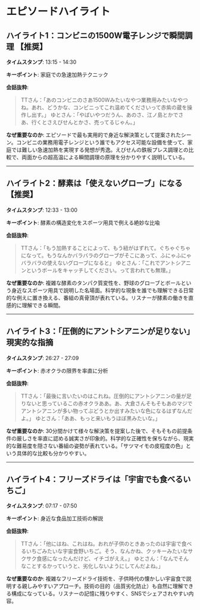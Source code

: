 # エピソードハイライト

## ハイライト1：コンビニの1500W電子レンジで瞬間調理 【推奨】
**タイムスタンプ**: 13:15 - 14:30

**キーポイント**: 家庭での急速加熱テクニック

**会話抜粋**:
> TTさん：「あのコンビニのさあ1500Wみたいなやつ業務用みたいなやつね。あれ、どうかな、コンビニってこれ温めてくださいって赤紫の蔵を操作し出す。」
> ゆとさん：「やばいやつだうん、あのさ、江ノ島とかでさあ、行くとさえびせんとかさ、売ってるじゃん。」

**なぜ重要なのか**: 
エピソードで最も実用的で身近な解決策として提案されたシーン。コンビニの業務用電子レンジという誰でもアクセス可能な設備を使って、家庭では難しい急速加熱を実現する発想が秀逸。えびせんの鉄板プレス調理との比較で、両面からの超高温による瞬間調理の原理を分かりやすく説明している。

---

## ハイライト2：酵素は「使えないグローブ」になる 【推奨】
**タイムスタンプ**: 12:33 - 13:00

**キーポイント**: 酵素の構造変化をスポーツ用具で例える絶妙な比喩

**会話抜粋**:
> TTさん：「もう加熱することによって、もう紐がはずれて。ぐちゃぐちゃになって。もうなんかバラバラのグローブがそこにあって、ふにゃふにゃバラバラの使えないグローブになると」
> ゆとさん：「これでアントシアニンというボールをキャッチしてください。って言われても無理。」

**なぜ重要なのか**: 
複雑な酵素のタンパク質変性を、野球のグローブとボールという身近なスポーツ用具で説明した名場面。科学的な現象を誰でも理解できる日常的な例えに置き換える、番組の真骨頂が表れている。リスナーが酵素の働きを直感的に理解できる瞬間。

---

## ハイライト3：「圧倒的にアントシアニンが足りない」現実的な指摘
**タイムスタンプ**: 26:27 - 27:09

**キーポイント**: 赤オクラの限界を率直に分析

**会話抜粋**:
> TTさん：「最後に言いたいのはこれね。圧倒的にアントシアニンの量が足りないと思っているこの赤オクラああ。あ、大倉さんそもそもあのマジでアントシアニンが多い物ってぶどうとか出すみたいな色になるはずなんだよ。」
> ゆとさん：「ああ、もっと来いもうほぼ黒みたいな。」

**なぜ重要なのか**: 
30分間かけて様々な解決策を提案した後で、そもそもの前提条件の厳しさを率直に認める誠実さが印象的。科学的な正確性を保ちながら、現実的な難易度を隠さない番組の姿勢が表れている。「サツマイモの皮程度の色」という具体的な比較も分かりやすい。

---

## ハイライト4：フリーズドライは「宇宙でも食べるいちご」
**タイムスタンプ**: 07:17 - 07:50

**キーポイント**: 身近な食品加工技術の解説

**会話抜粋**:
> TTさん：「他にはね、これはね。おれが子供のときあったのは宇宙で食べるいちごみたいな宇宙食野いちご。そう、なんかね、クッキーみたいなサクサク食感になったんだけど、イチゴがええ。」
> ゆとさん：「なんでそんなことするかっていうと、劣化しないようにしてんだよね。」

**なぜ重要なのか**: 
複雑なフリーズドライ技術を、子供時代の懐かしい宇宙食で説明する親しみやすいアプローチ。技術の目的（品質劣化防止）も自然に理解できる構成になっている。リスナーの記憶に残りやすく、SNSでシェアされやすい内容。